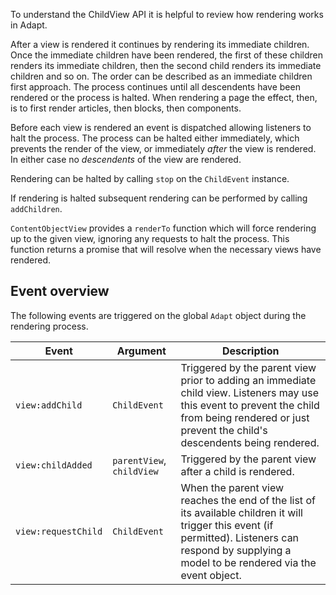 To understand the ChildView API it is helpful to review how rendering works in Adapt.

After a view is rendered it continues by rendering its immediate children. Once the immediate children have been rendered, the first of these children renders its immediate children, then the second child renders its immediate children and so on. The order can be described as an immediate children first approach. The process continues until all descendents have been rendered or the process is halted. When rendering a page the effect, then, is to first render articles, then blocks, then components.

Before each view is rendered an event is dispatched allowing listeners to halt the process. The process can be halted either immediately, which prevents the render of the view, or immediately _after_ the view is rendered. In either case no _descendents_ of the view are rendered.

Rendering can be halted by calling `stop` on the `ChildEvent` instance.

If rendering is halted subsequent rendering can be performed by calling `addChildren`.

`ContentObjectView` provides a `renderTo` function which will force rendering up to the given view, ignoring any requests to halt the process. This function returns a promise that will resolve when the necessary views have rendered.

## Event overview

The following events are triggered on the global `Adapt` object during the rendering process.

Event | Argument | Description
----- | -------- | -----------
`view:addChild` | `ChildEvent` | Triggered by the parent view prior to adding an immediate child view. Listeners may use this event to prevent the child from being rendered or just prevent the child's descendents being rendered.
`view:childAdded` | `parentView`, `childView` | Triggered by the parent view after a child is rendered.
`view:requestChild` | `ChildEvent` | When the parent view reaches the end of the list of its available children it will trigger this event (if permitted). Listeners can respond by supplying a model to be rendered via the event object.
